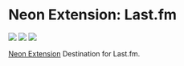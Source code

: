 # Neon Extension: Last.fm

[![](https://img.shields.io/travis/NeApp/neon-extension-destination-lastfm/master.svg)](https://travis-ci.org/NeApp/neon-extension-destination-lastfm) [![](https://img.shields.io/coveralls/github/NeApp/neon-extension-destination-lastfm/master.svg)](https://coveralls.io/github/NeApp/neon-extension-destination-lastfm) ![](https://img.shields.io/github/license/NeApp/neon-extension-destination-lastfm.svg)

[Neon Extension](https://github.com/NeApp/neon-extension) Destination for Last.fm.
